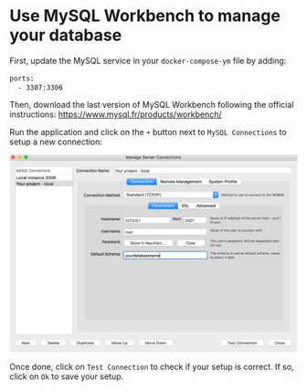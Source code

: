 # Use MySQL Workbench to manage your database

First, update the MySQL service in your `docker-compose-ym` file by adding:

```
ports:
  - 3307:3306
```

Then, download the last version of MySQL Workbench following the official instructions: https://www.mysql.fr/products/workbench/

Run the application and click on the `+` button next to `MySQL Connections` to setup a new connection:

<img src="images/mysql_workbench1.png" alt="Setup a new connection" />

Once done, click on `Test Connection` to check if your setup is correct. If so, click on `Ok` to save your setup.